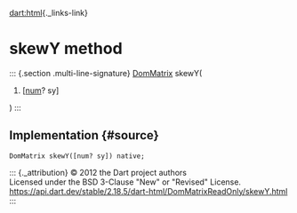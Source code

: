 [dart:html](../../dart-html/dart-html-library){._links-link}

skewY method
============

::: {.section .multi-line-signature}
[DomMatrix](../dommatrix-class) skewY(

1.  \[[num](../../dart-core/num-class)? sy\]

)
:::

Implementation {#source}
--------------

``` {.language-dart data-language="dart"}
DomMatrix skewY([num? sy]) native;
```

::: {._attribution}
© 2012 the Dart project authors\
Licensed under the BSD 3-Clause \"New\" or \"Revised\" License.\
<https://api.dart.dev/stable/2.18.5/dart-html/DomMatrixReadOnly/skewY.html>
:::
